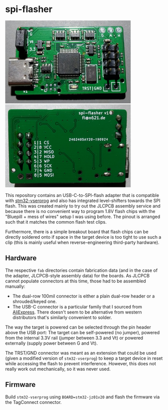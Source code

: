 # spi-flasher

<img src="img/front.jpg" alt="spi-flasher board photo, front" width="400"/><img src="img/back.jpg" alt="spi-flasher board photo, back" width="400"/>

This repository contains an USB-C-to-SPI-flash adapter that is compatible with
[stm32-vserprog](https://github.com/dword1511/stm32-vserprog/) and also has
integrated level-shifters towards the SPI flash. This was created mainly to try
out the JLCPCB assembly service and because there is no convenient way to
program 1.8V flash chips with the "Bluepill + mess of wires" setup I was using
before. The pinout is arranged such that it matches the common flash test
clips.

Furthermore, there is a simple breakout board that flash chips can be directly
soldered onto if space in the target device is too tight to use such a clip
(this is mainly useful when reverse-engineering third-party hardware).

## Hardware

The respective `fab` directories contain fabrication data (and in the case of
the adapter, JLCPCB-style assembly data) for the boards. As JLCPCB cannot
populate connectors at this time, those had to be assembled manually:

 - The dual-row 100mil connector is either a plain dual-row header or a
   shrouded/keyed one.
 - The USB-C connector is a particular family that I sourced from
   [AliExpress](https://aliexpress.com/item/32822609480.html). There doesn't
   seem to be alternative from western distributors that's similarly convenient
   to solder.

The way the target is powered can be selected through the pin header above the
USB port: The target can be self-powered (no jumper), powered from the internal
3.3V rail (jumper between 3.3 and Vt) or powered externally (supply power
between G and Vt).

The TRST/GND connector was meant as an extension that could be used (given a
modified version of `stm32-vserprog`) to keep a target device in reset while
accessing the flash to prevent interference. However, this does not really work
out mechanically, so it was never used.

## Firmware

Build `stm32-vserprog` using `BOARD=stm32-jz01v20` and flash the firmware via
the TagConnect connector.
